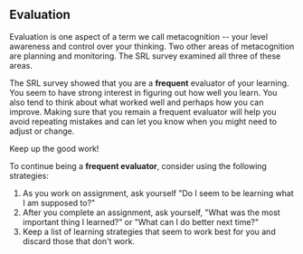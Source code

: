 ## Evaluation

Evaluation is one aspect of a term we call metacognition -- your level awareness and control over your thinking. Two other areas of metacognition are planning and monitoring. The SRL survey examined all three of these areas.

The SRL survey showed that you are a **frequent** evaluator of your learning. You seem to have strong interest in figuring out how well you learn. You also tend to think about what worked well and perhaps how you can improve. Making sure that you remain a frequent evaluator will help you avoid repeating mistakes and can let you know when you might need to adjust or change.

Keep up the good work!

To continue being a **frequent evaluator**, consider using the following strategies:

1.	As you work on assignment, ask yourself "Do I seem to be learning what I am supposed to?"
2.	After you complete an assignment, ask yourself, "What was the most important thing I learned?" or "What can I do better next time?"
3.	Keep a list of learning strategies that seem to work best for you and discard those that don't work. 
